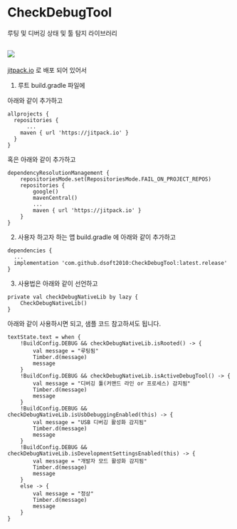 # CheckDebugTool
루팅 및 디버깅 상태 및 툴 탐지 라이브러리

[![](https://jitpack.io/v/dsoft2010/CheckDebugTool.svg)](https://jitpack.io/#dsoft2010/CheckDebugTool)
---
[jitpack.io](https://jitpack.io) 로 배포 되어 있어서 

1. 루트 build.gradle 파일에 

아래와 같이 추가하고

```
allprojects {
  repositories {
	  ...
    maven { url 'https://jitpack.io' }
  }
}
```

혹은 아래와 같이 추가하고
```
dependencyResolutionManagement {
    repositoriesMode.set(RepositoriesMode.FAIL_ON_PROJECT_REPOS)
    repositories {
        google()
        mavenCentral()
        ...
        maven { url 'https://jitpack.io' }
    }
}
```
2. 사용자 하고자 하는 앱 build.gradle 에 아래와 같이 추가하고
```
dependencies {
  ...
  implementation 'com.github.dsoft2010:CheckDebugTool:latest.release'
}
```
3.  사용법은
아래와 같이 선언하고
```
private val checkDebugNativeLib by lazy {
    CheckDebugNativeLib()
}
```

아래와 같이 사용하시면 되고, 샘플 코드 참고하셔도 됩니다.
```
textState.text = when {
    !BuildConfig.DEBUG && checkDebugNativeLib.isRooted() -> {
        val message = "루팅됨"
        Timber.d(message)
        message
    }
    !BuildConfig.DEBUG && checkDebugNativeLib.isActiveDebugTool() -> {
        val message = "디버깅 툴(커맨드 라인 or 프로세스) 감지됨"
        Timber.d(message)
        message
    }
    !BuildConfig.DEBUG && checkDebugNativeLib.isUsbDebuggingEnabled(this) -> {
        val message = "USB 디버깅 활성화 감지됨"
        Timber.d(message)
        message
    }
    !BuildConfig.DEBUG && checkDebugNativeLib.isDevelopmentSettingsEnabled(this) -> {
        val message = "개발자 모드 활성화 감지됨"
        Timber.d(message)
        message
    }
    else -> {
        val message = "정상"
        Timber.d(message)
        message
    }
}
```
